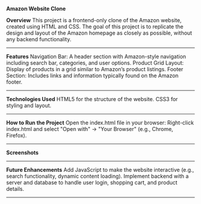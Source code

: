 **Amazon Website Clone** 

**Overview**
This project is a frontend-only clone of the Amazon website, created using HTML and CSS. The goal of this project is to replicate the design and layout of the Amazon homepage as closely as possible, without any backend functionality.

*********************************************************************************************************************************************************************************************************************

**Features**
Navigation Bar: A header section with Amazon-style navigation including search bar, categories, and user options.
Product Grid Layout: Display of products in a grid similar to Amazon’s product listings.
Footer Section: Includes links and information typically found on the Amazon footer.

*********************************************************************************************************************************************************************************************************************

**Technologies Used**
HTML5 for the structure of the website.
CSS3 for styling and layout.

*********************************************************************************************************************************************************************************************************************

**How to Run the Project**
Open the index.html file in your browser:
Right-click index.html and select "Open with" -> "Your Browser" (e.g., Chrome, Firefox).

*********************************************************************************************************************************************************************************************************************

**Screenshots**


*********************************************************************************************************************************************************************************************************************

**Future Enhancements**
Add JavaScript to make the website interactive (e.g., search functionality, dynamic content loading).
Implement backend with a server and database to handle user login, shopping cart, and product details.
*********************************************************************************************************************************************************************************************************************
